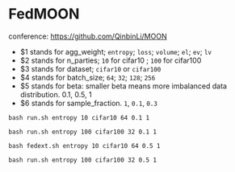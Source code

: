 # FedMOON
conference:
https://github.com/QinbinLi/MOON


- $1 stands for agg_weight; `entropy`; `loss`; `volume`; `el`; `ev`; `lv`
- $2 stands for n_parties; `10` for cifar10 ; `100` for cifar100
- $3 stands for dataset; `cifar10` or `cifar100`
- $4 stands for batch_size; `64`; `32`; `128`; `256`
- $5 stands for beta: smaller beta means more imbalanced data distribution. 0.1, 0.5, 1
- $6 stands for sample_fraction. `1`, `0.1`, `0.3`


```commandline
bash run.sh entropy 10 cifar10 64 0.1 1
```

```commandline
bash run.sh entropy 100 cifar100 32 0.1 1
```


```commandline
bash fedext.sh entropy 10 cifar10 64 0.5 1
```

```commandline
bash run.sh entropy 100 cifar100 32 0.5 1
```

